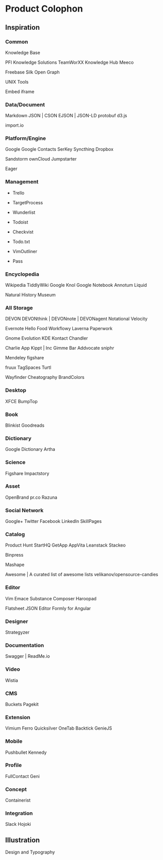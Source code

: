 Product Colophon
================

Inspiration
-----------

### Common

Knowledge Base

PFI Knowledge Solutions
  TeamWorXX
Knowledge Hub
Meeco

Freebase
Silk
Open Graph

UNIX Tools

Embed
iframe

### Data/Document

Markdown
JSON | CSON
  EJSON | JSON-LD
protobuf
d3.js

import.io

### Platform/Engine

Google
  Google Contacts
SerKey
Syncthing
Dropbox

Sandstorm
ownCloud
Jumpstarter

Eager

### Management

+ Trello
+ TargetProcess

+ Wunderlist
+ Todoist
+ Checkvist

+ Todo.txt
+ VimOutliner

+ Pass

### Encyclopedia

Wikipedia
TiddlyWiki
Google Knol
Google Notebook
Annotum
Liquid

Natural History Museum

### All Storage

DEVON
  DEVONthink | DEVONnote | DEVONagent
Notational Velocity

Evernote
  Hello
  Food
Workflowy
Laverna
Paperwork

Gnome Evolution
KDE Kontact
Chandler

Charlie App
Kippt | Inc
Gimme Bar
Addvocate
sniphr

Mendeley
figshare

fruux
TagSpaces
Turtl

Wayfinder
Cheatography
BrandColors

### Desktop

XFCE
BumpTop

### Book

Blinkist
Goodreads

### Dictionary

Google Dictionary
Artha

### Science

Figshare
Impactstory

### Asset

OpenBrand
pr.co
Razuna

### Social Network

Google+
Twitter
Facebook
LinkedIn
SkillPages

### Catalog

Product Hunt
StartHQ
GetApp
AppVita
Leanstack
Stackeo

Binpress

Mashape

Awesome | A curated list of awesome lists
velikanov/opensource-candies

### Editor

Vim
Emace
Substance Composer
Haroopad

Flatsheet
JSON Editor
Formly for Angular

### Designer

Strategyzer

### Documentation

Swagger | ReadMe.io

### Video

Wistia

### CMS

Buckets
Pagekit

### Extension

Vimium
Ferro
Quicksilver
OneTab
Backtick
GenieJS

### Mobile

Pushbullet
Kennedy

### Profile

FullContact
Geni

### Concept

Containerist

### Integration

Slack
Hojoki


Illustration
------------

Design and Typography


